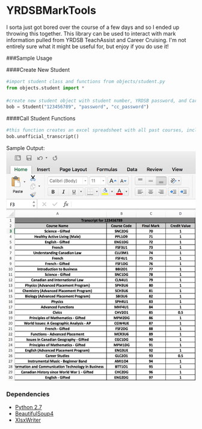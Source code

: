# YRDSBMarkTools

I sorta just got bored over the course of a few days and so I ended up throwing this together. This library can be used to interact with mark information pulled from YRDSB TeachAssist and Career Cruising. I'm not entirely sure what it might be useful for, but enjoy if you do use it!

###Sample Usage

####Create New Student
```python
#import student class and functions from objects/student.py
from objects.student import *

#create new student object with student number, YRDSB password, and Career Cruising password
bob = Student("123456789", "password", "cc_password")
```

####Call Student Functions

```python
#this function creates an excel spreadsheet with all past courses, including marks and credits
bob.unofficial_transcript()
```
Sample Output:
![Sample1](https://github.com/haydengunraj/YRDSBMarkTools/blob/master/samples/Sample1.png?raw=true "Sample1")



### Dependencies

- [Python 2.7](https://www.python.org/downloads/)
- [BeautifulSoup4](http://www.crummy.com/software/BeautifulSoup/)
- [XlsxWriter](http://xlsxwriter.readthedocs.org/)

